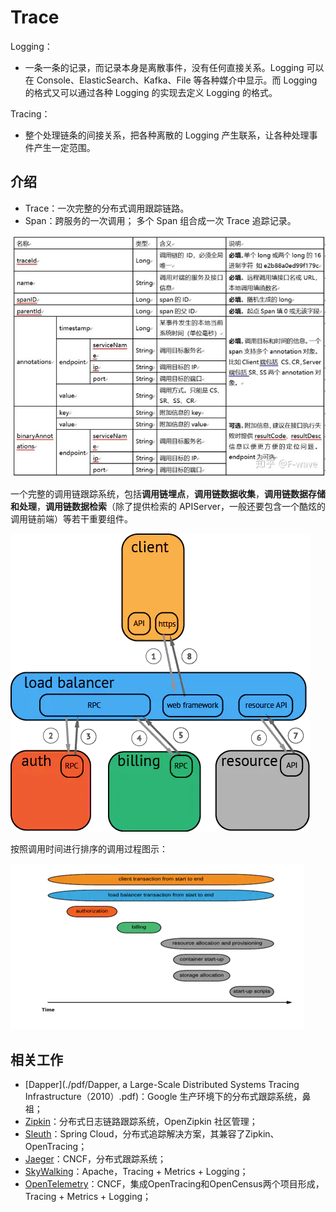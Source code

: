 # Trace

Logging：

- 一条一条的记录，而记录本身是离散事件，没有任何直接关系。Logging 可以在 Console、ElasticSearch、Kafka、File 等各种媒介中显示。而 Logging 的格式又可以通过各种 Logging 的实现去定义 Logging 的格式。

Tracing：

- 整个处理链条的间接关系，把各种离散的 Logging 产生联系，让各种处理事件产生一定范围。



## 介绍

- Trace：一次完整的分布式调用跟踪链路。
- Span：跨服务的一次调用； 多个 Span 组合成一次 Trace 追踪记录。



![字段说明](pics/字段说明.jpg)

一个完整的调用链跟踪系统，包括**调用链埋点**，**调用链数据收集**，**调用链数据存储和处理**，**调用链数据检索**（除了提供检索的 APIServer，一般还要包含一个酷炫的调用链前端）等若干重要组件。



![调用过程图示.jpg](pics/调用过程图示.jpg)

按照调用时间进行排序的调用过程图示：

![trace time order](pics/trace_time_order.jpg)



## 相关工作

- [Dapper](./pdf/Dapper, a Large-Scale Distributed Systems Tracing Infrastructure（2010）.pdf)：Google 生产环境下的分布式跟踪系统，鼻祖；
- [Zipkin](https://zipkin.io/)：分布式日志链路跟踪系统，OpenZipkin 社区管理；
- [Sleuth](https://spring.io/projects/spring-cloud-sleuth)：Spring Cloud，分布式追踪解决方案，其兼容了Zipkin、OpenTracing；
- [Jaeger]()：CNCF，分布式跟踪系统；
- [SkyWalking](https://skywalking.apache.org/)：Apache，Tracing + Metrics + Logging；
- [OpenTelemetry](./opentelemetry.md)：CNCF，集成OpenTracing和OpenCensus两个项目形成，Tracing + Metrics + Logging；



